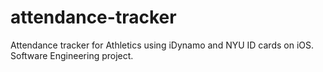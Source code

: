 # attendance-tracker
Attendance tracker for Athletics using iDynamo and NYU ID cards on iOS. Software Engineering project.
